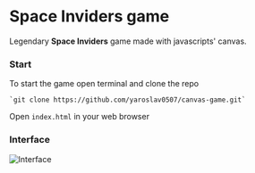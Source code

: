 Space Inviders game
===================================================================
Legendary <b>Space Inviders</b> game made with javascripts' canvas.

### Start

To start the game open terminal and clone the repo 

	`git clone https://github.com/yaroslav0507/canvas-game.git` 
	
Open `index.html` in your web browser

### Interface

![Interface](http://cs612719.vk.me/u13228080/docs/188dc61d9a3b/Screenshot_1.png?extra=ta6Sz6G275_XS-0ssXSyRnJVZjKlm3awy-VrvrQh7gJdHtyjnPnCfIudHpFehuMZdQILsSY6SdFSZDX-PwLDAheNJoGyyFw)


